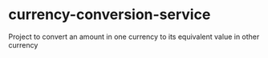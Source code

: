 # currency-conversion-service
Project to convert an amount in one currency to its equivalent value in other currency
